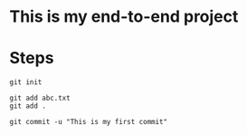 # This is my end-to-end project
# Steps
```
git init
```

```
git add abc.txt
git add .
```

```
git commit -u "This is my first commit"
```